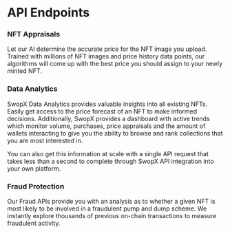 # API Endpoints

### NFT Appraisals

Let our AI determine the accurate price for the NFT image you upload. Trained with millions of NFT images and price history data points, our algorithms will come up with the best price you should assign to your newly minted NFT.

### Data Analytics

SwopX Data Analytics provides valuable insights into all existing NFTs. Easily get access to the price forecast of an NFT to make informed decisions. Additionally, SwopX provides a dashboard with active trends which monitor volume, purchases, price appraisals and the amount of wallets interacting to give you the ability to browse and rank collections that you are most interested in.

You can also get this information at scale with a single API request that takes less than a second to complete through SwopX API integration into your own platform.

### Fraud Protection

Our Fraud APIs provide you with an analysis as to whether a given NFT is most likely to be involved in a fraudulent pump and dump scheme. We instantly explore thousands of previous on-chain transactions to measure fraudulent activity.
